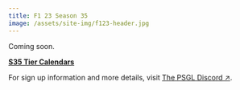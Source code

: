 ```yaml
---
title: F1 23 Season 35
image: /assets/site-img/f123-header.jpg
---
```


Coming soon.

**[S35 Tier Calendars](/f1/calendar)**

For sign up information and more details, visit <a href="https://premiersimgl.com/discord" title="Sign-up on Discord" rel="noopener" target="_blank">The PSGL Discord&nbsp;↗</a>.
